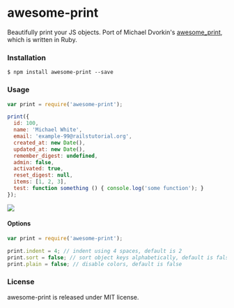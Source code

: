 # awesome-print

Beautifully print your JS objects.
Port of Michael Dvorkin's [awesome_print](https://github.com/michaeldv/awesome_print), which is written in Ruby.


### Installation

```
$ npm install awesome-print --save
```


### Usage

```javascript
var print = require('awesome-print');

print({
  id: 100,
  name: 'Michael White',
  email: 'example-99@railstutorial.org',
  created_at: new Date(),
  updated_at: new Date(),
  remember_digest: undefined,
  admin: false,
  activated: true,
  reset_digest: null,
  items: [1, 2, 3],
  test: function something () { console.log('some function'); }
});
```

![](http://cl.ly/image/3m14172Q3M2G/direct)

#### Options

```javascript
var print = require('awesome-print');

print.indent = 4; // indent using 4 spaces, default is 2
print.sort = false; // sort object keys alphabetically, default is false
print.plain = false; // disable colors, default is false
```

### License

awesome-print is released under MIT license.
